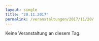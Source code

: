 ```yaml
---
layout: single
title: "20.11.2017"
permalink: /veranstaltungen/2017/11/20/
---
```


Keine Veranstaltung an diesem Tag.
